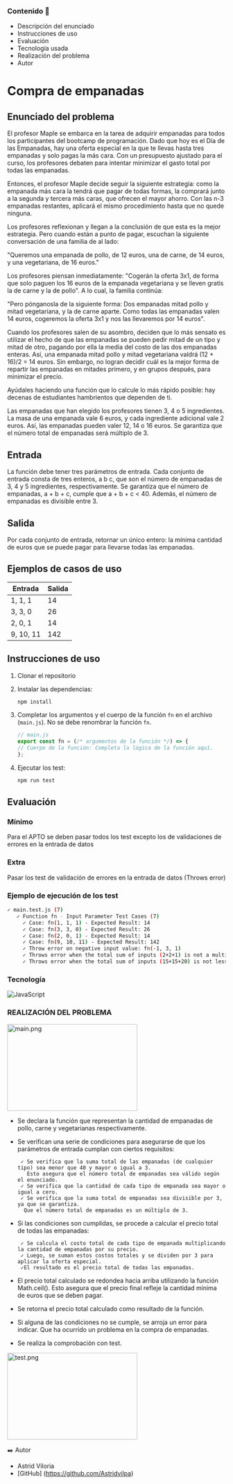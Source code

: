 
### Contenido  📁
 - Descripción del enunciado
 - Instrucciones de uso
 - Evaluación
 - Tecnología usada
 - Realización del problema
 - Autor


# Compra de empanadas

## Enunciado del problema

El profesor Maple se embarca en la tarea de adquirir empanadas para todos los participantes del bootcamp de programación. Dado que hoy es el Día de las Empanadas,  hay una oferta especial en la que te llevas hasta tres empanadas y solo pagas la más cara. Con un presupuesto ajustado para el curso, los profesores debaten para intentar minimizar el gasto total por todas las empanadas.

Entonces, el profesor Maple decide seguir la siguiente estrategia: como la empanada más cara la tendrá que pagar de todas formas, la comprará junto a la segunda y tercera más caras, que ofrecen el mayor ahorro. Con las n-3 empanadas restantes, aplicará el mismo procedimiento hasta que no quede ninguna.

Los profesores reflexionan y llegan a la conclusión de que esta es la mejor estrategia. Pero cuando están a punto de pagar, escuchan la siguiente conversación de una familia de al lado:

"Queremos una empanada de pollo, de 12 euros, una de carne, de 14 euros, y una vegetariana, de 16 euros."

Los profesores piensan inmediatamente: "Cogerán la oferta 3x1, de forma que solo paguen los 16 euros de la empanada vegetariana y se lleven gratis la de carne y la de pollo". A lo cual, la familia continúa:

"Pero pónganosla de la siguiente forma: Dos empanadas mitad pollo y mitad vegetariana, y la de carne aparte. Como todas las empanadas valen 14 euros, cogeremos la oferta 3x1 y nos las llevaremos por 14 euros".

Cuando los profesores salen de su asombro, deciden que lo más sensato es utilizar el hecho de que las empanadas se pueden pedir mitad de un tipo y mitad de otro, pagando por ella la media del costo de las dos empanadas enteras. Así, una empanada mitad pollo y mitad vegetariana valdrá (12 + 16)/2 = 14 euros. Sin embargo, no logran decidir cuál es la mejor forma de repartir las empanadas en mitades primero, y en grupos después, para minimizar el precio.

Ayúdales haciendo una función que lo calcule lo más rápido posible: hay decenas de estudiantes hambrientos que dependen de ti.

Las empanadas que han elegido los profesores tienen 3, 4 o 5 ingredientes. La masa de una empanada vale 6 euros, y cada ingrediente adicional vale 2 euros. Así, las empanadas pueden valer 12, 14 o 16 euros. Se garantiza que el número total de empanadas será múltiplo de 3.

## Entrada

La función debe tener tres parámetros de entrada. Cada conjunto de entrada consta de tres enteros, a b c, que son el número de empanadas de 3, 4 y 5 ingredientes, respectivamente. Se garantiza que el número de empanadas, a + b + c, cumple que a + b + c < 40. Además, el número de empanadas es divisible entre 3.

## Salida

Por cada conjunto de entrada, retornar un único entero: la mínima cantidad de euros que se puede pagar para llevarse todas las empanadas.

## Ejemplos de casos de uso

| Entrada     | Salida      |
| ----------- | ----------- |
| 1, 1, 1     | 14          |
| 3, 3, 0     | 26          |
| 2, 0, 1     | 14          |
| 9, 10, 11   | 142         |


## Instrucciones de uso

1. Clonar el repositorio
3. Instalar las dependencias:

    ```bash
    npm install
    ```

4. Completar los argumentos y el cuerpo de la función `fn` en el archivo (`main.js`). No se debe renombrar la función `fn`.

    ```javascript
    // main.js
    export const fn = (/* argumentos de la función */) => {
    // Cuerpo de la función: Completa la lógica de la función aquí.
    };
    ```

4. Ejecutar los test:
    ```bash
    npm run test
    ```

## Evaluación

### Mínimo
Para el APTO se deben pasar todos los test excepto los de validaciones de errores en la entrada de datos

### Extra
Pasar los test de validación de errores en la entrada de datos (Throws error)

### Ejemplo de ejecución de los test

```bash
✓ main.test.js (7)
   ✓ Function fn - Input Parameter Test Cases (7)
     ✓ Case: fn(1, 1, 1) - Expected Result: 14
     ✓ Case: fn(3, 3, 0) - Expected Result: 26
     ✓ Case: fn(2, 0, 1) - Expected Result: 14
     ✓ Case: fn(9, 10, 11) - Expected Result: 142
     ✓ Throw error on negative input value: fn(-1, 3, 1)
     ✓ Throws error when the total sum of inputs (2+2+1) is not a multiple of 3: fn(2, 2, 1)
     ✓ Throws error when the total sum of inputs (15+15+20) is not less than 40: fn(15, 15, 20)
```
### Tecnología
![JavaScript](https://img.shields.io/badge/-JavaScript-black?style=flat&logo=javascript)

### REALIZACIÓN DEL PROBLEMA

<img src="javascript-empanadas-challenge/main.png" alt="main.png" width="300" height="200">


- Se declara la función que representan la cantidad de empanadas de pollo, carne y vegetarianas respectivamente. 

- Se verifican una serie de condiciones para asegurarse de que los parámetros de entrada cumplan con ciertos requisitos:

       ✓ Se verifica que la suma total de las empanadas (de cualquier tipo) sea menor que 40 y mayor o igual a 3. 
         Esto asegura que el número total de empanadas sea válido según el enunciado.
       ✓ Se verifica que la cantidad de cada tipo de empanada sea mayor o igual a cero. 
       ✓ Se verifica que la suma total de empanadas sea divisible por 3, ya que se garantiza.
        Que el número total de empanadas es un múltiplo de 3.

- Si las condiciones son cumplidas, se procede a calcular el precio total de todas las empanadas:
       
       ✓ Se calcula el costo total de cada tipo de empanada multiplicando la cantidad de empanadas por su precio.
       ✓ Luego, se suman estos costos totales y se dividen por 3 para aplicar la oferta especial.
       ✓El resultado es el precio total de todas las empanadas.

- El precio total calculado se redondea hacia arriba utilizando la función Math.ceil(). 
  Esto asegura que el precio final refleje la cantidad mínima de euros que se deben pagar.

-  Se retorna el precio total calculado como resultado de la función.

- Si alguna de las condiciones no se cumple, se arroja un error para indicar.
    Que ha ocurrido un problema en la compra de empanadas.

- Se realiza la comprobación con test.

<img src="javascript-empanadas-challenge/test.png" alt="test.png" width="300" height="200">

✒️ Autor 
 - Astrid Viloria
 - [GitHub] (https://github.com/Astridvilpa)